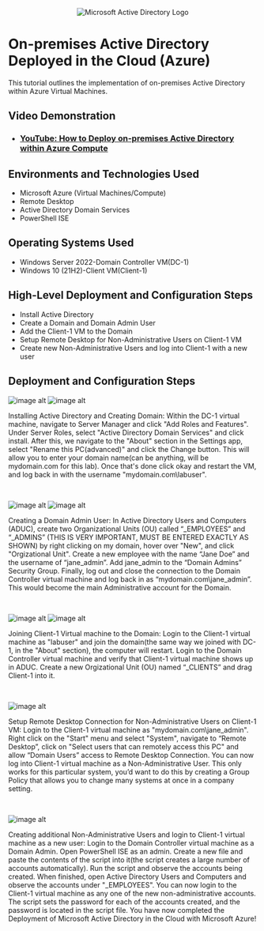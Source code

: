 
<p align="center">
<img src="https://i.imgur.com/pU5A58S.png" alt="Microsoft Active Directory Logo"/>
</p>

<h1>On-premises Active Directory Deployed in the Cloud (Azure)</h1>
This tutorial outlines the implementation of on-premises Active Directory within Azure Virtual Machines.<br />


<h2>Video Demonstration</h2>

- ### [YouTube: How to Deploy on-premises Active Directory within Azure Compute](https://www.youtube.com)

<h2>Environments and Technologies Used</h2>

- Microsoft Azure (Virtual Machines/Compute)
- Remote Desktop
- Active Directory Domain Services
- PowerShell ISE

<h2>Operating Systems Used </h2>

- Windows Server 2022-Domain Controller VM(DC-1)
- Windows 10 (21H2)-Client VM(Client-1)

<h2>High-Level Deployment and Configuration Steps</h2>

- Install Active Directory
- Create a Domain and Domain Admin User
- Add the Client-1 VM to the Domain
- Setup Remote Desktop for Non-Administrative Users on Client-1 VM
- Create new Non-Administrative Users and log into Client-1 with a new user

<h2>Deployment and Configuration Steps</h2>

<p>

  ![image alt](https://github.com/LaithAli28/configure-ad/blob/main/A1.png?raw=true)
 ![image alt](https://github.com/LaithAli28/configure-ad/blob/main/A2.png?raw=true)
</p>
<p>
Installing Active Directory and Creating Domain:
Within the DC-1 virtual machine, navigate to Server Manager and click "Add Roles and Features". Under Server Roles, select "Active Directory Domain Services" and click install. After this, we navigate to the "About" section in the Settings app, select "Rename this PC(advanced)" and click the Change button. This will allow you to enter your domain name(can be anything, will be mydomain.com for this lab). Once that's done click okay and restart the VM, and log back in with the username "mydomain.com\labuser". 
</p>
<br />

<p>
 
  ![image alt](https://github.com/LaithAli28/configure-ad/blob/main/A5.png?raw=true)
![image alt](https://github.com/LaithAli28/configure-ad/blob/main/A6.png?raw=true)
</p>
<p>
Creating a Domain Admin User: In Active Directory Users and Computers (ADUC), create two Organizational Units (OU) called “_EMPLOYEES” and “_ADMINS” (THIS IS VERY IMPORTANT, MUST BE ENTERED EXACTLY AS SHOWN) by right clicking on my domain, hover over "New", and click "Orgizational Unit". Create a new employee with the name “Jane Doe” and the username of “jane_admin”. Add jane_admin to the “Domain Admins” Security Group. Finally, log out and close the connection to the Domain Controller virtual machine and log back in as “mydomain.com\jane_admin”. This would become the main Administrative account for the Domain.
</p>
<br />

<p>

 ![image alt](https://github.com/LaithAli28/configure-ad/blob/main/A7.png?raw=true)
 ![image alt](https://github.com/LaithAli28/configure-ad/blob/main/A8.png?raw=true)
</p>
<p>
Joining Client-1 Virtual machine to the Domain: Login to the Client-1 virtual machine as "labuser" and join the domain(the same way we joined with DC-1, in the "About" section), the computer will restart. Login to the Domain Controller virtual machine and verify that Client-1 virtual machine shows up in ADUC. Create a new Orgizational Unit (OU) named “_CLIENTS” and drag Client-1 into it. 
</p>
<br />

</p>

 ![image alt](https://github.com/LaithAli28/configure-ad/blob/main/A9.png?raw=true)
<p>
Setup Remote Desktop Connection for Non-Administrative Users on Client-1 VM: Login to the Client-1 virtual machine as "mydomain.com\jane_admin". Right click on the "Start" menu and select "System", navigate to “Remote Desktop”, click on "Select users that can remotely access this PC" and allow “Domain Users” access to Remote Desktop Connection. You can now log into Client-1 virtual machine as a Non-Administrative User. This only works for this particular system, you’d want to do this by creating a Group Policy that allows you to change many systems at once in a company setting.

</p>
<br />

</p>
 
 ![image alt](https://github.com/LaithAli28/configure-ad/blob/main/A12.png?raw=true)
<p>
Creating additional Non-Administrative Users and login to Client-1 virtual machine as a new user: Login to the Domain Controller virtual machine as a Domain Admin. Open PowerShell ISE as an admin. Create a new file and paste the contents of the script into it(the script creates a large number of accounts automatically). Run the script and observe the accounts being created. When finished, open Active Directory Users and Computers and observe the accounts under "_EMPLOYEES". You can now login to the Client-1 virtual machine as any one of the new non-administrative accounts. The script sets the password for each of the accounts created, and the password is located in the script file. You have now completed the Deployment of Microsoft Active Directory in the Cloud with Microsoft Azure!
</p>
<br />

